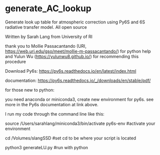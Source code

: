 # generate_AC_lookup
Generate look up table for atmospheric correction using Py6S and 6S radiative transfer model. All open source

Written by Sarah Lang from University of RI


thank you to Mollie Passacantando (URI, https://web.uri.edu/gso/meet/mollie-m-passacantando/) for python help and Yulun Wu (https://yulunwu8.github.io/) for recommending this procedure

Download Py6s: https://py6s.readthedocs.io/en/latest/index.html

documentation: https://py6s.readthedocs.io/_/downloads/en/stable/pdf/

for those new to python:

you need anaconda or miniconda3, create new environment for py6s. see more in the Py6s documentation at link above.

I run my code through the command line like this:

source /Users/sarahlang/miniconda3/bin/activate py6s-env #activate your environment

cd /Volumes/slangSSD #set cd to be where your script is located

python3 generateLU.py #run with python
